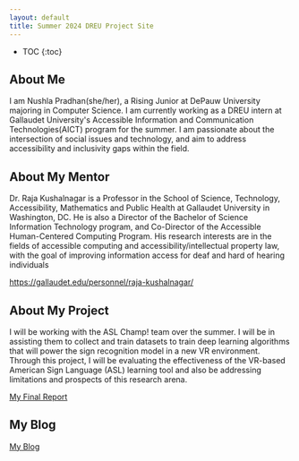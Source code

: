 ```yaml
---
layout: default
title: Summer 2024 DREU Project Site
---
```


* TOC
{:toc}

## About Me
I am Nushla Pradhan(she/her), a Rising Junior at DePauw University majoring in Computer Science. I am currently working as a DREU intern at Gallaudet University's Accessible Information and Communication Technologies(AICT) program for the summer. I am passionate about the intersection of social issues and technology, and aim to  address accessibility and inclusivity gaps within the field.

## About My Mentor

Dr. Raja Kushalnagar is a Professor in the School of Science, Technology, Accessibility, Mathematics and Public Health at Gallaudet University in Washington, DC. He is also a Director of the Bachelor of Science Information Technology program, and Co-Director of the Accessible Human-Centered Computing Program. His research interests are in the fields of accessible computing and accessibility/intellectual property law, with the goal of improving information access for deaf and hard of hearing individuals

https://gallaudet.edu/personnel/raja-kushalnagar/ 

## About My Project

I will be working with the ASL Champ! team over the summer. I will be in assisting them to collect and train datasets to train deep learning algorithms that will power the sign recognition model in a new VR environment. 
Through this project, I will be evaluating the effectiveness of the VR-based American Sign Language (ASL) learning tool and also be addressing limitations and prospects of this research arena.


[My Final Report](files/DREUpaper.pdf)

## My Blog

[My Blog](blog.html)
